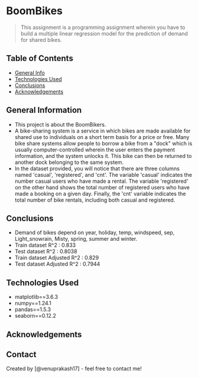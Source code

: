 # BoomBikes
> This assignment is a programming assignment wherein you have to build a multiple linear regression model for the prediction of demand for shared bikes.


## Table of Contents
* [General Info](#general-information)
* [Technologies Used](#technologies-used)
* [Conclusions](#conclusions)
* [Acknowledgements](#acknowledgements)

<!-- You can include any other section that is pertinent to your problem -->

## General Information
- This project is about the BoomBikers.
- A bike-sharing system is a service in which bikes are made available for shared use to individuals on a short term basis for a price or free. Many bike share systems allow people to borrow a bike from a "dock" which is usually computer-controlled wherein the user enters the payment information, and the system unlocks it. This bike can then be returned to another dock belonging to the same system.
- In the dataset provided, you will notice that there are three columns named 'casual', 'registered', and 'cnt'. The variable 'casual' indicates the number casual users who have made a rental. The variable 'registered' on the other hand shows the total number of registered users who have made a booking on a given day. Finally, the 'cnt' variable indicates the total number of bike rentals, including both casual and registered.

<!-- You don't have to answer all the questions - just the ones relevant to your project. -->

## Conclusions
- Demand of bikes depend on year, holiday, temp, windspeed, sep, Light_snowrain, Misty, spring, summer and winter.
- Train dataset R^2          : 0.833
- Test dataset R^2           : 0.8038
- Train dataset Adjusted R^2 : 0.829    
- Test dataset Adjusted R^2  : 0.7944

<!-- You don't have to answer all the questions - just the ones relevant to your project. -->


## Technologies Used
- matplotlib==3.6.3
- numpy==1.24.1
- pandas==1.5.3
- seaborn==0.12.2

<!-- As the libraries versions keep on changing, it is recommended to mention the version of library used in this project -->

## Acknowledgements


## Contact
Created by [@venuprakash17] - feel free to contact me!


<!-- Optional -->
<!-- ## License -->
<!-- This project is open source and available under the [... License](). -->

<!-- You don't have to include all sections - just the one's relevant to your project -->
